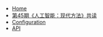 <!-- docs/_sidebar.md -->

* [Home](/)
* [第45期《人工智能：现代方法》共读](./chap1/aima)
* [Configuration](/configuration)
* [API](/api)

